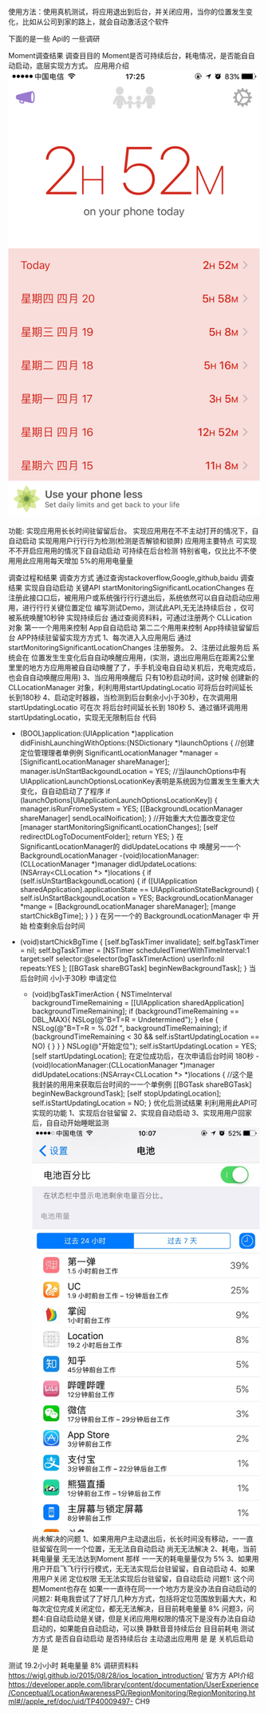 


使用方法：使用真机测试，将应用退出到后台，并关闭应用，当你的位置发生变化，比如从公司到家的路上，就会自动激活这个软件



下面的是一些 Api的 一些调研




Moment调查结果 调查⽬目的
Moment是否可持续后台，耗电情况，是否能⾃自动启动，底层实现⽅方式。 应⽤用介绍
![图片](https://github.com/ChinaChailu/LocationAutomaticStartup/blob/master/11492766723_.pic_hd.jpg)


  功能:
  实现应⽤用⻓长时间驻留留后台。
  实现应⽤用在不不主动打开的情况下，⾃自动启动
  实现⽤用户⾏行行为检测(检测是否解锁和锁屏)
应⽤用主要特点
可实现不不开启应⽤用的情况下⾃自动启动 可持续在后台检测 特别省电，仅⽐比不不使⽤用此应⽤用每天增加 5%的⽤用电量量
       
 
 调查过程和结果 调查⽅方式
通过查询stackoverflow,Google,github,baidu
调查结果
实现⾃自动启动 关键API startMonitoringSignificantLocationChanges 在注册此接⼝口后，被⽤用户或系统强⾏行行退出后，系统依然可以⾃自动启动应⽤用，进⾏行行关键位置定位
编写测试Demo，测试此API,⽆无法持续后台 ，仅可被系统唤醒10秒钟
实现持续后台
通过查阅资料料，可通过注册两个 CLLication 对象 第⼀一个⽤用来控制 App⾃自动启动
第⼆二个⽤用来控制 App持续驻留留后台
APP持续驻留留实现⽅方式
1、每次进⼊入应⽤用后 通过 startMonitoringSignificantLocationChanges 注册服务。
2、注册过此服务后 系统会在 位置发⽣生变化后⾃自动唤醒应⽤用，(实测，退出应⽤用后在距离2公⾥里里的地⽅方应⽤用被⾃自动唤醒了了，⼿手机没电⾃自动关机后，充电完成后，也会⾃自动唤醒应⽤用) 3、当应⽤用唤醒后 只有10秒启动时间，这时候 创建新的 CLLocationManager 对象，利利⽤用startUpdatingLocatio 可将后台时间延⻓长到180秒 4、启动定时器器，当检测到后台剩余⼩小于30秒，在次调⽤用 startUpdatingLocatio 可在次 将后台时间延⻓长到 180秒 5、通过循环调⽤用startUpdatingLocatio，实现⽆无限制后台
代码
- (BOOL)application:(UIApplication *)application didFinishLaunchingWithOptions:(NSDictionary *)launchOptions {
//创建定位管理理者单例例
SignificantLocationManager *manager = [SignificantLocationManager shareManager]; manager.isUnStartBackgoundLocation = YES; //当launchOptions中有UIApplicationLaunchOptionsLocationKey表明是系统因为位置发⽣生重⼤大变化，⾃自动启动了了程序 if (launchOptions[UIApplicationLaunchOptionsLocationKey]) {
manager.isRunFromeSystem = YES;
[[BackgroundLocationManager shareManager] sendLocalNoification]; }
//开始重⼤大位置改变定位
[manager startMonitoringSignificantLocationChanges];
[self redirectDLogToDocumentFolder];
return YES; }
在 SignificantLocationManager的 didUpdateLocations 中 唤醒另⼀一个 BackgroundLocationManager
-(void)locationManager:(CLLocationManager *)manager didUpdateLocations:(NSArray<CLLocation *> *)locations {
if (self.isUnStartBackgoundLocation) {
if ([UIApplication sharedApplication].applicationState == UIApplicationStateBackground) { self.isUnStartBackgoundLocation = YES;
BackgroundLocationManager *mange = [BackgroundLocationManager shareManager];
[mange startChickBgTime]; }
} }
在另⼀一个的 BackgroundLocationManager 中 开始 检查剩余后台时间
- (void)startChickBgTime {
[self.bgTaskTimer invalidate];
self.bgTaskTimer = nil;
self.bgTaskTimer = [NSTimer scheduledTimerWithTimeInterval:1 target:self selector:@selector(bgTaskTimerAction) userInfo:nil repeats:YES
];
[[BGTask shareBGTask] beginNewBackgroundTask];
}
         当后台时间 ⼩小于30秒 申请定位

  - (void)bgTaskTimerAction {
NSTimeInterval backgroundTimeRemaining = [[UIApplication sharedApplication] backgroundTimeRemaining]; if (backgroundTimeRemaining == DBL_MAX){
NSLog(@"B=T=R = Undetermined"); } else {
NSLog(@"B=T=R = %.02f ", backgroundTimeRemaining);
if (backgroundTimeRemaining < 30 && self.isStartUpdatingLocation == NO) {
} }
}
NSLog(@"开始定位"); self.isStartUpdatingLocation = YES; [self startUpdatingLocation];
在定位成功后，在次申请后台时间 180秒
-(void)locationManager:(CLLocationManager *)manager didUpdateLocations:(NSArray<CLLocation *> *)locations {
//这个是我封装的⽤用来获取后台时间的⼀一个单例例
[[BGTask shareBGTask] beginNewBackgroundTask]; [self stopUpdatingLocation]; self.isStartUpdatingLocation = NO;
}
优化后测试结果
利利⽤用此API可实现的功能
1、实现后台驻留留
2、实现⾃自动启动 3、实现⽤用户回家后，⾃自动开始睡眠监测
![图片](https://github.com/ChinaChailu/LocationAutomaticStartup/blob/master/IMG_2415.PNG)
尚未解决的问题
1、如果⽤用户主动退出后，⻓长时间没有移动，⼀一直驻留留在同⼀一个位置，⽆无法⾃自动启动 尚⽆无法解决 2、耗电，当前耗电量量 ⽆无法达到Moment 那样 ⼀一天的耗电量量仅为 5% 3、如果⽤用户开启⻜飞⾏行行模式，⽆无法实现后台驻留留，⾃自动启动
4、如果⽤用户关闭 定位权限 ⽆无法实现后台驻留留，⾃自动启动
问题1: 这个问题Moment也存在 如果⼀一直待在同⼀一个地⽅方是没办法⾃自动启动的
问题2: 耗电我尝试了了好⼏几种⽅方式，包括将定位范围放到最⼤大，和每次定位完成关闭定位，都⽆无法解决，⽬目前耗电量量 8% 问题3，问题4:⾃自动启动是关键，但是关闭应⽤用权限的情况下是没有办法⾃自动启动的，如果能⾃自动启动，可以换 静默⾳音持续后台
⽬目前耗电
  测试⽅方式
    是否⾃自动启动
    是否持续后台
   主动退出应⽤用
   是
   是
  关机后启动
  是
   是
          
 测试 19.2⼩小时 耗电量量 8% 调研资料料
https://wigl.github.io/2015/08/28/ios_location_introduction/
官⽅方 API介绍 https://developer.apple.com/library/content/documentation/UserExperience/Conceptual/LocationAwarenessPG/RegionMonitoring/RegionMonitoring.html#//apple_ref/doc/uid/TP40009497- CH9
    
 
